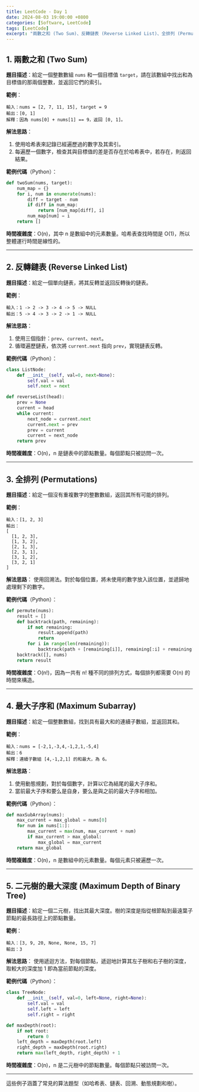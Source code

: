 ```yaml
---
title: LeetCode - Day 1
date: 2024-08-03 19:00:00 +0800
categories: [Software, LeetCode]
tags: [LeetCode] 
excerpt: "兩數之和 (Two Sum)、反轉鏈表 (Reverse Linked List)、全排列 (Permutations)、最大子序和 (Maximum Subarray)、二元樹的最大深度 (Maximum Depth of Binary Tree)"
---
```


## 1. **兩數之和 (Two Sum)**
   **題目描述**：給定一個整數數組 `nums` 和一個目標值 `target`，請在該數組中找出和為目標值的那兩個整數，並返回它們的索引。

   **範例**：
   ```
   輸入：nums = [2, 7, 11, 15], target = 9
   輸出：[0, 1]
   解釋：因為 nums[0] + nums[1] == 9，返回 [0, 1]。
   ```

   **解法思路**：
   1. 使用哈希表來記錄已經遍歷過的數字及其索引。
   2. 每遍歷一個數字，檢查其與目標值的差是否存在於哈希表中，若存在，則返回結果。

   **範例代碼**（Python）：
   ```python
   def twoSum(nums, target):
       num_map = {}
       for i, num in enumerate(nums):
           diff = target - num
           if diff in num_map:
               return [num_map[diff], i]
           num_map[num] = i
       return []
   ```

   **時間複雜度**：O(n)，其中 n 是數組中的元素數量。哈希表查找時間是 O(1)，所以整體運行時間是線性的。

---

## 2. **反轉鏈表 (Reverse Linked List)**
   **題目描述**：給定一個單向鏈表，將其反轉並返回反轉後的鏈表。

   **範例**：
   ```
   輸入：1 -> 2 -> 3 -> 4 -> 5 -> NULL
   輸出：5 -> 4 -> 3 -> 2 -> 1 -> NULL
   ```

   **解法思路**：
   1. 使用三個指針：`prev`、`current`、`next`。
   2. 循環遍歷鏈表，依次將 `current.next` 指向 `prev`，實現鏈表反轉。

   **範例代碼**（Python）：
   ```python
   class ListNode:
       def __init__(self, val=0, next=None):
           self.val = val
           self.next = next

   def reverseList(head):
       prev = None
       current = head
       while current:
           next_node = current.next
           current.next = prev
           prev = current
           current = next_node
       return prev
   ```

   **時間複雜度**：O(n)，n 是鏈表中的節點數量。每個節點只被訪問一次。

---

## 3. **全排列 (Permutations)**
   **題目描述**：給定一個沒有重複數字的整數數組，返回其所有可能的排列。

   **範例**：
   ```
   輸入：[1, 2, 3]
   輸出：
   [
     [1, 2, 3],
     [1, 3, 2],
     [2, 1, 3],
     [2, 3, 1],
     [3, 1, 2],
     [3, 2, 1]
   ]
   ```

   **解法思路**：
   使用回溯法。對於每個位置，將未使用的數字放入該位置，並遞歸地處理剩下的數字。

   **範例代碼**（Python）：
   ```python
   def permute(nums):
       result = []
       def backtrack(path, remaining):
           if not remaining:
               result.append(path)
               return
           for i in range(len(remaining)):
               backtrack(path + [remaining[i]], remaining[:i] + remaining[i+1:])
       backtrack([], nums)
       return result
   ```

   **時間複雜度**：O(n!)，因為一共有 n! 種不同的排列方式，每個排列都需要 O(n) 的時間來構造。

---

## 4. **最大子序和 (Maximum Subarray)**
   **題目描述**：給定一個整數數組，找到具有最大和的連續子數組，並返回其和。

   **範例**：
   ```
   輸入：nums = [-2,1,-3,4,-1,2,1,-5,4]
   輸出：6
   解釋：連續子數組 [4,-1,2,1] 的和最大，為 6。
   ```

   **解法思路**：
   1. 使用動態規劃，對於每個數字，計算以它為結尾的最大子序和。
   2. 當前最大子序和要么是自身，要么是與之前的最大子序和相加。

   **範例代碼**（Python）：
   ```python
   def maxSubArray(nums):
       max_current = max_global = nums[0]
       for num in nums[1:]:
           max_current = max(num, max_current + num)
           if max_current > max_global:
               max_global = max_current
       return max_global
   ```

   **時間複雜度**：O(n)，n 是數組中的元素數量。每個元素只被遍歷一次。

---

## 5. **二元樹的最大深度 (Maximum Depth of Binary Tree)**
   **題目描述**：給定一個二元樹，找出其最大深度。樹的深度是指從根節點到最遠葉子節點的最長路徑上的節點數量。

   **範例**：
   ```
   輸入：[3, 9, 20, None, None, 15, 7]
   輸出：3
   ```

   **解法思路**：
   使用遞迴方法，對每個節點，遞迴地計算其左子樹和右子樹的深度，取較大的深度加 1 即為當前節點的深度。

   **範例代碼**（Python）：
   ```python
   class TreeNode:
       def __init__(self, val=0, left=None, right=None):
           self.val = val
           self.left = left
           self.right = right

   def maxDepth(root):
       if not root:
           return 0
       left_depth = maxDepth(root.left)
       right_depth = maxDepth(root.right)
       return max(left_depth, right_depth) + 1
   ```

   **時間複雜度**：O(n)，n 是二元樹中的節點數量。每個節點只被訪問一次。

---

這些例子涵蓋了常見的算法題型（如哈希表、鏈表、回溯、動態規劃和樹）。
